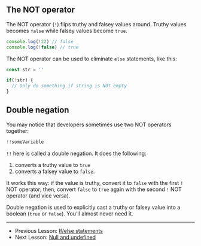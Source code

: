 ## The NOT operator

The NOT operator (`!`) flips truthy and falsey values around. Truthy values becomes `false` while falsey values become `true`.

```js
console.log(!22) // false
console.log(!false) // true
```

The NOT operator can be used to eliminate `else` statements, like this:

```js
const str = ''

if(!str) {
  // Only do something if string is NOT empty
}
```

## Double negation

You may notice that developers sometimes use two NOT operators together:

```js
!!someVariable
```

`!!` here is called a double negation. It does the following:

1. converts a truthy value to `true`
2. converts a falsey value to `false`.

It works this way: if the value is truthy, convert it to `false` with the first `!` NOT operator; then, convert `false` to `true` again with the second `!` NOT operator (and vice versa).

Double negation is used to explicitly cast a truthy or falsey value into a boolean (`true` or `false`). You'll almost never need it.

---

- Previous Lesson: [If/else statements](11.if-else.md)
- Next Lesson: [Null and undefined](13.null-and-undefined.md)